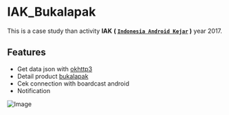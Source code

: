 # IAK_Bukalapak

This is a case study than activity **IAK** **( [`Indonesia Android Kejar`][2] )** year 2017.

## Features
- Get data json with [okhttp3][1]
- Detail product [bukalapak][0]
- Cek connection with boardcast android
- Notification

![Image](https://public.boxcloud.com/api/2.0/internal_files/183956269879/versions/194966246455/representations/png_paged_2048x2048/content/1.png?access_token=1!fN9qIeDMShKmGRz_3_l4XtXLUBO6jGzyLNcR3bWWFFFVlkNLwpMLU9FTTpkV2GJPemKOZpzt0m9CoRKmi19IZpx9nnbQUn9jCGgmbdj8WmRcHZHXdUns92sEMTpckkpzxzBPNK3_IVldkGZMFW5wNysxB4I_Z0aCJdfhKVbGEJ8WW-TiBjIzeo0T3XvcY4UvGP30ZJ1mDvo4HqejZqFQ6apfwJ2oJITdouB0ClyLww4EN3nFn6SA0O4_h1m-dzjJVX7N__7sIkaVIJTA72ivH56EBBLv5BBAF796YsS6l5n1zHyUCNUYk74GnoaKqVwpQ3rz2V7L4uq9oMG17T_ZWOlhkJDjQdtdRT-QV5IAVGzdOQS3v5rGeo2pPi9jtC2QsrDw1d61pEVoLMI4sQ..&box_client_name=box-content-preview&box_client_version=0.128.0)


[0]: https://www.bukalapak.com/?blca=SEDMI-AWSIT&gclid=CPmQjMiOt9QCFdiGaAodX7sCpA&gclsrc=aw.ds
[1]: https://github.com/square/okhttp
[2]: https://events.withgoogle.com/indonesia-android-kejar/
